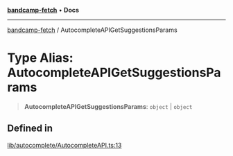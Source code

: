 [**bandcamp-fetch**](../README.md) • **Docs**

***

[bandcamp-fetch](../README.md) / AutocompleteAPIGetSuggestionsParams

# Type Alias: AutocompleteAPIGetSuggestionsParams

> **AutocompleteAPIGetSuggestionsParams**: `object` \| `object`

## Defined in

[lib/autocomplete/AutocompleteAPI.ts:13](https://github.com/patrickkfkan/bandcamp-fetch/blob/be622bf87b8ac66e98b356306b6a650b7972970c/src/lib/autocomplete/AutocompleteAPI.ts#L13)
